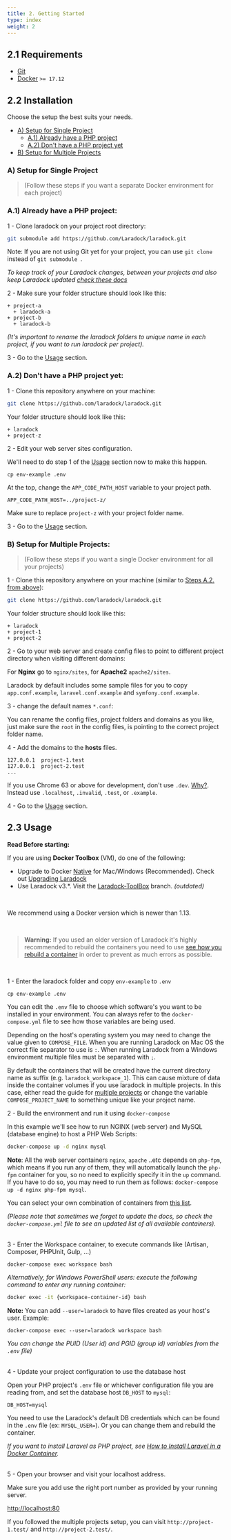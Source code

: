 ```yaml
---
title: 2. Getting Started
type: index
weight: 2
---
```


## 2.1 Requirements

- [Git](https://git-scm.com/downloads)
- [Docker](https://www.docker.com/products/docker/) `>= 17.12`




## 2.2 Installation

Choose the setup the best suits your needs.

- [A) Setup for Single Project](#A)
	- [A.1) Already have a PHP project](#A1)
 	- [A.2) Don't have a PHP project yet](#A2)
- [B) Setup for Multiple Projects](#B)


<a name="A"></a>
### A) Setup for Single Project
> (Follow these steps if you want a separate Docker environment for each project)


<a name="A1"></a>
### A.1) Already have a PHP project:

1 - Clone laradock on your project root directory:

```bash
git submodule add https://github.com/Laradock/laradock.git
```

Note: If you are not using Git yet for your project, you can use `git clone` instead of `git submodule `.

*To keep track of your Laradock changes, between your projects and also keep Laradock updated [check these docs](/documentation/#keep-track-of-your-laradock-changes)*


2 - Make sure your folder structure should look like this:

```
+ project-a
  + laradock-a
+ project-b
  + laradock-b
```

*(It's important to rename the laradock folders to unique name in each project, if you want to run laradock per project).*

3 - Go to the [Usage](#Usage) section.

<a name="A2"></a>
### A.2) Don't have a PHP project yet:

1 - Clone this repository anywhere on your machine:

```bash
git clone https://github.com/laradock/laradock.git
```

Your folder structure should look like this:

```
+ laradock
+ project-z
```

2 - Edit your web server sites configuration.

We'll need to do step 1 of the [Usage](#Usage) section now to make this happen.

```
cp env-example .env
```

At the top, change the `APP_CODE_PATH_HOST` variable to your project path.

```
APP_CODE_PATH_HOST=../project-z/
```

Make sure to replace `project-z` with your project folder name.

3 - Go to the [Usage](#Usage) section.


<a name="B"></a>
### B) Setup for Multiple Projects:
> (Follow these steps if you want a single Docker environment for all your projects)

1 - Clone this repository anywhere on your machine (similar to [Steps A.2. from above](#A2)):

```bash
git clone https://github.com/laradock/laradock.git
```

Your folder structure should look like this:

```
+ laradock
+ project-1
+ project-2
```

2 - Go to your web server and create config files to point to different project directory when visiting different domains:

For **Nginx** go to `nginx/sites`, for **Apache2** `apache2/sites`. 

Laradock by default includes some sample files for you to copy `app.conf.example`, `laravel.conf.example` and `symfony.conf.example`.

3 - change the default names `*.conf`:

You can rename the config files, project folders and domains as you like, just make sure the `root` in the config files, is pointing to the correct project folder name.

4 - Add the domains to the **hosts** files.

```
127.0.0.1  project-1.test
127.0.0.1  project-2.test
...
```

If you use Chrome 63 or above for development, don't use `.dev`. [Why?](https://laravel-news.com/chrome-63-now-forces-dev-domains-https). Instead use `.localhost`, `.invalid`, `.test`, or `.example`.

4 - Go to the [Usage](#Usage) section.







<a name="Usage"></a>
## 2.3 Usage

**Read Before starting:**

If you are using **Docker Toolbox** (VM), do one of the following:

- Upgrade to Docker [Native](https://www.docker.com/products/docker) for Mac/Windows (Recommended). Check out [Upgrading Laradock](/documentation/#upgrading-laradock)
- Use Laradock v3.\*. Visit the [Laradock-ToolBox](https://github.com/laradock/laradock/tree/LaraDock-ToolBox) branch. *(outdated)*

<br>

We recommend using a Docker version which is newer than 1.13. 

<br>

>**Warning:** If you used an older version of Laradock it's highly recommended to rebuild the containers you need to use [see how you rebuild a container](#Build-Re-build-Containers) in order to prevent as much errors as possible.

<br>

1 - Enter the laradock folder and copy `env-example` to `.env`

```shell
cp env-example .env
```

You can edit the `.env` file to choose which software's you want to be installed in your environment. You can always refer to the `docker-compose.yml` file to see how those variables are being used.

Depending on the host's operating system you may need to change the value given to `COMPOSE_FILE`. When you are running Laradock on Mac OS the correct file separator to use is `:`. When running Laradock from a Windows environment multiple files must be separated with `;`.

By default the containers that will be created have the current directory name as suffix (e.g. `laradock_workspace_1`). This can cause mixture of data inside the container volumes if you use laradock in multiple projects. In this case, either read the guide for [multiple projects](#B) or change the variable `COMPOSE_PROJECT_NAME` to something unique like your project name.

2 - Build the environment and run it using `docker-compose`

In this example we'll see how to run NGINX (web server) and MySQL (database engine) to host a PHP Web Scripts:

```bash
docker-compose up -d nginx mysql
```

**Note**: All the web server containers `nginx`, `apache` ..etc depends on `php-fpm`, which means if you run any of them, they will automatically launch the `php-fpm` container for you, so no need to explicitly specify it in the `up` command. If you have to do so, you may need to run them as follows: `docker-compose up -d nginx php-fpm mysql`.


You can select your own combination of containers from [this list](http://laradock.io/introduction/#supported-software-images).

*(Please note that sometimes we forget to update the docs, so check the `docker-compose.yml` file to see an updated list of all available containers).*


<br>
3 - Enter the Workspace container, to execute commands like (Artisan, Composer, PHPUnit, Gulp, ...)

```bash
docker-compose exec workspace bash
```

*Alternatively, for Windows PowerShell users: execute the following command to enter any running container:*

```bash
docker exec -it {workspace-container-id} bash
```

**Note:** You can add `--user=laradock` to have files created as your host's user. Example: 

```shell
docker-compose exec --user=laradock workspace bash
```

*You can change the PUID (User id) and PGID (group id) variables from the `.env` file)*

<br>
4 - Update your project configuration to use the database host

Open your PHP project's `.env` file or whichever configuration file you are reading from, and set the database host `DB_HOST` to `mysql`:

```env
DB_HOST=mysql
```

You need to use the Laradock's default DB credentials which can be found in the `.env` file (ex: `MYSQL_USER=`). 
Or you can change them and rebuild the container.  

*If you want to install Laravel as PHP project, see [How to Install Laravel in a Docker Container](#Install-Laravel).*

<br>
5 - Open your browser and visit your localhost address. 

Make sure you add use the right port number as provided by your running server.

[http://localhost:80](http://localhost:80)

If you followed the multiple projects setup, you can visit `http://project-1.test/` and `http://project-2.test/`.



 
